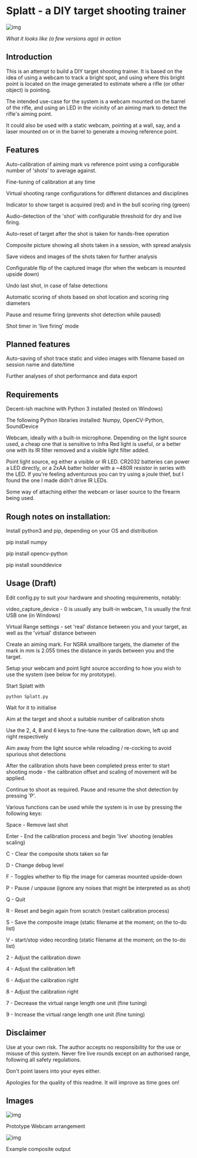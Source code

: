 # Splatt - a DIY target shooting trainer

![img](Images/splatt.gif)

<i>What it looks like (a few versions ago) in action</i>

## Introduction
This is an attempt to build a DIY target shooting trainer. It is based on the idea of using a webcam to track a bright spot, and using where this bright point is located on the image generated to estimate where a rifle (or other object) is pointing.

The intended use-case for the system is a webcam mounted on the barrel of the rifle, and using an LED in the vicinity of an aiming mark to detect the rifle's aiming point.

It could also be used with a static webcam, pointing at a wall, say, and a laser mounted on or in the barrel to generate a moving reference point.

## Features

Auto-calibration of aiming mark vs reference point using a configurable number of 'shots' to average against.

Fine-tuning of calibration at any time

Virtual shooting range configurations for different distances and disciplines

Indicator to show target is acquired (red) and in the bull scoring ring (green)

Audio-detection of the 'shot' with configurable threshold for dry and live firing.

Auto-reset of target after the shot is taken for hands-free operation

Composite picture showing all shots taken in a session, with spread analysis

Save videos and images of the shots taken for further analysis

Configurable flip of the captured image (for when the webcam is mounted upside down)

Undo last shot, in case of false detections

Automatic scoring of shots based on shot location and scoring ring diameters

Pause and resume firing (prevents shot detection while paused)

Shot timer in 'live firing' mode

## Planned features

Auto-saving of shot trace static and video images with filename based on session name and date/time

Further analyses of shot performance and data export

## Requirements

Decent-ish machine with Python 3 installed (tested on Windows)

The following Python libraries installed: Numpy, OpenCV-Python, SoundDevice

Webcam, ideally with a built-in microphone. Depending on the light source used, a cheap one that is sensitive to Infra Red light is useful, or a better one with its IR filter removed and a visible light filter added.

Point light source, eg either a visible or IR LED. CR2032 batteries can power a LED directly, or a 2xAA batter holder with a ~480R resistor in series with the LED. If you're feeling adventurous you can try using a joule thief, but I found the one I made didn't drive IR LEDs.

Some way of attaching either the webcam or laser source to the firearm being used.

## Rough notes on installation:

Install  python3 and pip, depending on your OS and distribution

pip install numpy

pip install opencv-python

pip install sounddevice

## Usage (Draft)

Edit config.py to suit your hardware and shooting requirements, notably:

video_capture_device - 0 is usually any built-in webcam, 1 is usually the first USB one (in Windows)

Virtual Range settings - set 'real' distance between you and your target, as well as the 'virtual' distance between

Create an aiming mark. For NSRA smallbore targets, the diameter of the mark in mm is 2.055 times the distance in yards between you and the target.

Setup your webcam and point light source according to how you wish to use the system (see below for my prototype).

Start Splatt with

    python Splatt.py

Wait for it to initialise

Aim at the target and shoot a suitable number of calibration shots

Use the 2, 4, 8 and 6 keys to fine-tune the calibration down, left up and right respectively

Aim away from the light source while reloading / re-cocking to avoid spurious shot detections

After the calibration shots have been completed press enter to start shooting mode - the calibration offset and scaling of movement will be applied.

Continue to shoot as required. Pause and resume the shot detection by pressing 'P'.

Various functions can be used while the system is in use by pressing the following keys:

Space - Remove last shot

Enter - End the calibration process and begin 'live' shooting (enables scaling)

C - Clear the composite shots taken so far

D - Change debug level

F - Toggles whether to flip the image for cameras mounted upside-down

P - Pause / unpause (ignore any noises that might be interpreted as as shot)

Q - Quit

R - Reset and begin again from scratch (restart calibration process)

S - Save the composite image (static filename at the moment; on the to-do list)

V - start/stop video recording (static filename at the moment; on the to-do list)

2 - Adjust the calibration down

4 - Adjust the calibration left

6 - Adjust the calibration right

8 - Adjust the calibration right

7 - Decrease the virtual range length one unit (fine tuning)

9 - Increase the virtual range length one unit (fine tuning)

## Disclaimer

Use at your own risk. The author accepts no responsibility for the use or misuse of this system. Never fire live rounds except on an authorised range, following all safety regulations.

Don't point lasers into your eyes either.

Apologies for the quality of this readme. It will improve as time goes on!

## Images

![img](Images/Splatt%20Prototype.jpg)

Prototype Webcam arrangement

![img](Images/composite.png)

Example composite output
